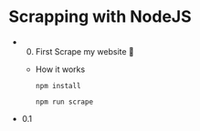 <!-- @format -->

# Scrapping with NodeJS

- 0. First Scrape my website 🐶

  - How it works

    `npm install`

    `npm run scrape`

- 0.1
